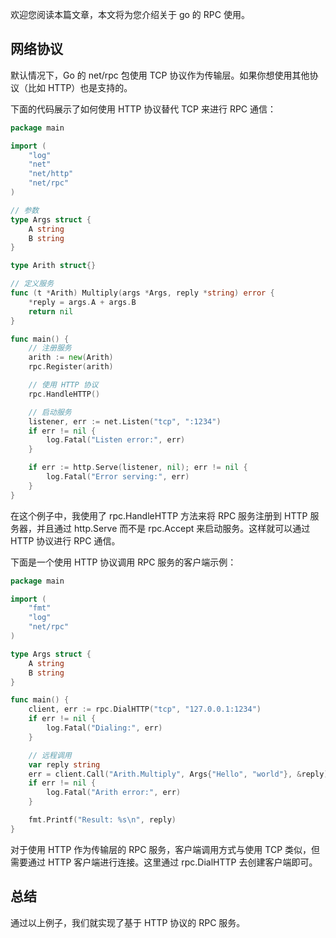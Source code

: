 欢迎您阅读本篇文章，本文将为您介绍关于 go 的 RPC 使用。

## 网络协议

默认情况下，Go 的 net/rpc 包使用 TCP 协议作为传输层。如果你想使用其他协议（比如 HTTP）也是支持的。

下面的代码展示了如何使用 HTTP 协议替代 TCP 来进行 RPC 通信：

```go
package main

import (
	"log"
	"net"
	"net/http"
	"net/rpc"
)

// 参数
type Args struct {
	A string
	B string
}

type Arith struct{}

// 定义服务
func (t *Arith) Multiply(args *Args, reply *string) error {
	*reply = args.A + args.B
	return nil
}

func main() {
	// 注册服务
	arith := new(Arith)
	rpc.Register(arith)

	// 使用 HTTP 协议
	rpc.HandleHTTP()

	// 启动服务
	listener, err := net.Listen("tcp", ":1234")
	if err != nil {
		log.Fatal("Listen error:", err)
	}

	if err := http.Serve(listener, nil); err != nil {
		log.Fatal("Error serving:", err)
	}
}

```

在这个例子中，我使用了 rpc.HandleHTTP 方法来将 RPC 服务注册到 HTTP 服务器，并且通过 http.Serve 而不是 rpc.Accept 来启动服务。这样就可以通过 HTTP 协议进行 RPC 通信。

下面是一个使用 HTTP 协议调用 RPC 服务的客户端示例：

```go
package main

import (
	"fmt"
	"log"
	"net/rpc"
)

type Args struct {
	A string
	B string
}

func main() {
	client, err := rpc.DialHTTP("tcp", "127.0.0.1:1234")
	if err != nil {
		log.Fatal("Dialing:", err)
	}

	// 远程调用
	var reply string
	err = client.Call("Arith.Multiply", Args{"Hello", "world"}, &reply)
	if err != nil {
		log.Fatal("Arith error:", err)
	}

	fmt.Printf("Result: %s\n", reply)
}

```

对于使用 HTTP 作为传输层的 RPC 服务，客户端调用方式与使用 TCP 类似，但需要通过 HTTP 客户端进行连接。这里通过 rpc.DialHTTP 去创建客户端即可。

## 总结

通过以上例子，我们就实现了基于 HTTP 协议的 RPC 服务。
